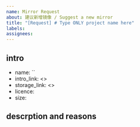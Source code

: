 ```yaml
---
name: Mirror Request
about: 建议新增镜像 / Suggest a new mirror
title: "[Request] # Type ONLY project name here"
labels:
assignees:
---
```

<!-- 请先阅读 Please read README.md first.-->
## intro
<!-- 请尽可能填写 -->
- name: ``
- intro_link: <>
- storage_link: <>
- licence:
- size:

## descrption and reasons
<!-- 请如实填写 -->
